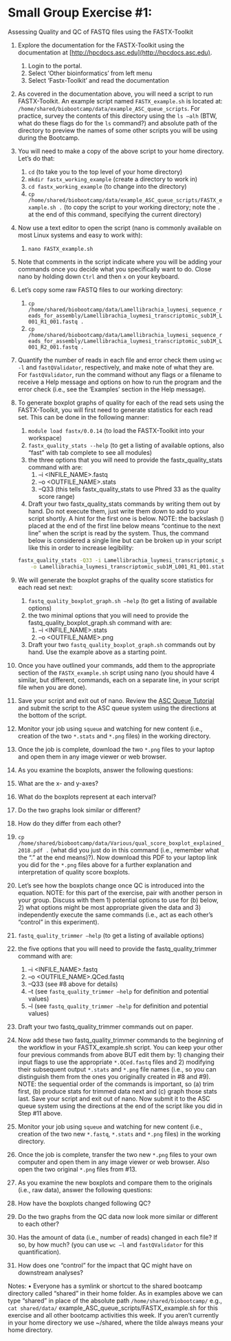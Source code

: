 # Small Group Exercise #1:
Assessing Quality and QC of FASTQ files using the FASTX-Toolkit

1. Explore the documentation for the FASTX-Toolkit using the documentation at [http://hpcdocs.asc.edu](http://hpcdocs.asc.edu).
   1. Login to the portal.
   2. Select ‘Other bioinformatics’  from left menu
   3. Select ‘Fastx-Toolkit’ and read the documentation

2. As covered in the documentation above, you will need a script to run FASTX-Toolkit. An example script named `FASTX_example.sh` is located at: `/home/shared/biobootcamp/data/example_ASC_queue_scripts`. For practice, survey the contents of this directory using the `ls –alh` (BTW, what do these flags do for the `ls` command?) and absolute path of the directory to preview the names of some other scripts you will be using during the Bootcamp.

3. You will need to make a copy of the above script to your home directory. Let’s do that:
   1. `cd`  (to take you to the top level of your home directory)
   2. `mkdir fastx_working_example` (create a directory to work in)
   3. `cd fastx_working_example` (to change into the directory)
   4. `cp /home/shared/biobootcamp/data/example_ASC_queue_scripts/FASTX_example.sh .` (to copy the script to your working directory; note the `.`  at the end of this command, specifying the current directory)

4. Now use a text editor to open the script (nano is commonly available on most Linux systems and easy to work with):
   1. `nano FASTX_example.sh`

5. Note that comments in the script indicate where you will be adding your commands once you decide what you specifically want to do. Close nano by holding down `Ctrl` and then `x` on your keyboard.

6. Let’s copy some raw FASTQ files to our working directory:
   1. `cp /home/shared/biobootcamp/data/Lamellibrachia_luymesi_sequence_reads_for_assembly/Lamellibrachia_luymesi_transcriptomic_sub1M_L001_R1_001.fastq .`
   2. `cp /home/shared/biobootcamp/data/Lamellibrachia_luymesi_sequence_reads_for_assembly/Lamellibrachia_luymesi_transcriptomic_sub1M_L001_R2_001.fastq . `

7. Quantify the number of reads in each file and error check them using `wc -l` and `fastQValidator`, respectively, and make note of what they are. For `fastQValidator`, run the command without any flags or a filename to receive a Help message and options on how to run the program and the error check (i.e., see the ‘Examples’ section in the Help message).

8. To generate boxplot graphs of quality for each of the read sets using the FASTX-Toolkit, you will first need to generate statistics for each read set. This can be done in the following manner:
   1. `module load fastx/0.0.14` (to load the FASTX-Toolkit into your workspace)
   2. `fastx_quality_stats --help` (to get a listing of available options, also “fast” with tab complete to see all modules)
   3. the three options that you will need to provide the fastx_quality_stats command with are:
      1. –i <INFILE_NAME>.fastq
      2. –o <OUTFILE_NAME>.stats
      3. –Q33 (this tells fastx_quality_stats to use Phred 33 as the quality score range)
   1. Draft your two fastx_quality_stats commands by writing them out by hand. Do not execute them, just write them down to add to your script shortly. A hint for the first one is below. NOTE: the backslash (\) placed at the end of the first line below means “continue to the next line” when the script is read by the system. Thus, the command below is considered a single line but can be broken up in your script like this in order to increase legibility: 
   ```bash
   fastx_quality_stats -Q33 -i Lamellibrachia_luymesi_transcriptomic_sub1M_L001_R1_001.fastq \
       -o Lamellibrachia_luymesi_transcriptomic_sub1M_L001_R1_001.stats
   ```

9. We will generate the boxplot graphs of the quality score statistics for each read set next:
   1. `fastq_quality_boxplot_graph.sh –help` (to get a listing of available options)
   2. the two minimal options that you will need to provide the fastq_quality_boxplot_graph.sh command with are:
      1. –i <INFILE_NAME>.stats
      2. –o <OUTFILE_NAME>.png
   3. Draft your two `fastq_quality_boxplot_graph.sh` commands out by hand. Use the example above as a starting point.


10. Once you have outlined your commands, add them to the appropriate section of the `FASTX_example.sh` script using nano (you should have 4 similar, but different, commands, each on a separate line, in your script file when you are done).

11. Save your script and exit out of nano. Review the [ASC Queue Tutorial](https://au-bio-bootcamp.github.io/using_asc.html) and submit the script to the ASC queue system using the directions at the bottom of the script.

12. Monitor your job using `squeue` and watching for new content (i.e., creation of the two `*.stats` and `*.png` files) in the working directory.

13. Once the job is complete, download the two `*.png` files to your laptop and open them in any image viewer or web browser.

14. As you examine the boxplots, answer the following questions:
   1. What are the x- and y-axes?
   2. What do the boxplots represent at each interval?
   3. Do the two graphs look similar or different?
   4. How do they differ from each other?
   5. `cp /home/shared/biobootcamp/data/Various/qual_score_boxplot_explained_2018.pdf .` (what did you just do in this command (i.e., remember what the “.” at the end means)?). Now download this PDF to your laptop link you did for the `*.png` files above for a further explanation and interpretation of quality score boxplots.

15. Let’s see how the boxplots change once QC is introduced into the equation. NOTE: for this part of the exercise, pair with another person in your group. Discuss with them 1) potential options to use for (b) below, 2) what options might be most appropriate given the data and 3) independently execute the same commands (i.e., act as each other’s “control” in this experiment).
   1. `fastq_quality_trimmer –help` (to get a listing of available options)
   2. the five options that you will need to provide the fastq_quality_trimmer command with are:
      1. –i <INFILE_NAME>.fastq
      2. –o <OUTFILE_NAME>.QCed.fastq
      3. –Q33 (see #8 above for details)
      4. –t (see `fastq_quality_trimmer –help` for definition and potential values)
      5. –l (see `fastq_quality_trimmer –help` for definition and potential values)
   3. Draft your two fastq_quality_trimmer commands out on paper.

16. Now add these two fastq_quality_trimmer commands to the beginning of the workflow in your FASTX_example.sh script. You can keep your other four previous commands from above BUT edit them by: 1) changing their input flags to use the appropriate `*.QCed.fastq` files and 2) modifying their subsequent output `*.stats` and `*.png` file names (i.e., so you can distinguish them from the ones you originally created in #8 and #9). NOTE: the sequential order of the commands is important, so (a) trim first, (b) produce stats for trimmed data next and (c) graph those stats last. Save your script and exit out of nano. Now submit it to the ASC queue system using the directions at the end of the script like you did in Step #11 above.

17. Monitor your job using `squeue` and watching for new content (i.e., creation of the two new `*.fastq`, `*.stats` and `*.png` files) in the working directory.

18. Once the job is complete, transfer the two new `*.png` files to your own computer and open them in any image viewer or web browser. Also open the two original `*.png` files from #13.

19. As you examine the new boxplots and compare them to the originals (i.e., raw data), answer the following questions:
   1. How have the boxplots changed following QC?
   2. Do the two graphs from the QC data now look more similar or different to each other?
   3. Has the amount of data (i.e., number of reads) changed in each file? If so, by how much? (you can use `wc –l` and `fastQValidator` for this quantification).
   4. How does one “control” for the impact that QC might have on downstream analyses?

Notes:
• Everyone has a symlink or shortcut to the shared bootcamp directory called “shared” in their home folder. As in examples above we can type “shared” in place of the absolute path `/home/shared/biobootcamp/` e.g., `cat shared/data/` example_ASC_queue_scripts/FASTX_example.sh for this exercise and all other bootcamp activities this week. If you aren’t currently in your home directory we use ~/shared, where the tilde always means your home directory.
